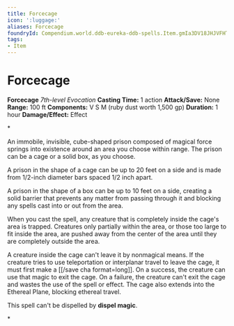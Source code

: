 ```yaml
---
title: Forcecage
icon: ':luggage:'
aliases: Forcecage
foundryId: Compendium.world.ddb-eureka-ddb-spells.Item.gmIa3DV18JHJVFHT
tags:
- Item
---
```


# Forcecage

**Forcecage**
_7th-level Evocation_
**Casting Time:** 1 action
**Attack/Save:** None
**Range:** 100 ft
**Components:** V S M (ruby dust worth 1,500 gp)
**Duration:** 1 hour
**Damage/Effect:** Effect

*<p>An immobile, invisible, cube-shaped prison composed of magical force springs into existence around an area you choose within range. The prison can be a cage or a solid box, as you choose.

A prison in the shape of a cage can be up to 20 feet on a side and is made from 1/2-inch diameter bars spaced 1/2 inch apart.

A prison in the shape of a box can be up to 10 feet on a side, creating a solid barrier that prevents any matter from passing through it and blocking any spells cast into or out from the area.

When you cast the spell, any creature that is completely inside the cage's area is trapped. Creatures only partially within the area, or those too large to fit inside the area, are pushed away from the center of the area until they are completely outside the area.

A creature inside the cage can't leave it by nonmagical means. If the creature tries to use teleportation or interplanar travel to leave the cage, it must first make a [[/save cha format=long]]. On a success, the creature can use that magic to exit the cage. On a failure, the creature can't exit the cage and wastes the use of the spell or effect. The cage also extends into the Ethereal Plane, blocking ethereal travel.

This spell can't be dispelled by **dispel magic**.</p>*